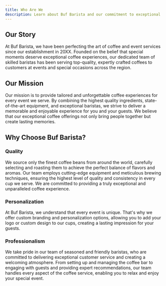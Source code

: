 ```yaml
---
title: Who Are We
description: Learn about Buf Barista and our commitment to exceptional coffee experiences.
---
```


## Our Story

At Buf Barista, we have been perfecting the art of coffee and event services since our establishment in 20XX. Founded on the belief that special moments deserve exceptional coffee experiences, our dedicated team of skilled baristas has been serving top-quality, expertly crafted coffees to customers at events and special occasions across the region.

## Our Mission

Our mission is to provide tailored and unforgettable coffee experiences for every event we serve. By combining the highest quality ingredients, state-of-the-art equipment, and exceptional baristas, we strive to deliver a memorable and enjoyable experience for you and your guests. We believe that our exceptional coffee offerings not only bring people together but create lasting memories.

## Why Choose Buf Barista?

### Quality

We source only the finest coffee beans from around the world, carefully selecting and roasting them to achieve the perfect balance of flavors and aromas. Our team employs cutting-edge equipment and meticulous brewing techniques, ensuring the highest level of quality and consistency in every cup we serve. We are committed to providing a truly exceptional and unparalleled coffee experience.

### Personalization

At Buf Barista, we understand that every event is unique. That's why we offer custom branding and personalization options, allowing you to add your logo or custom design to our cups, creating a lasting impression for your guests.

### Professionalism

We take pride in our team of seasoned and friendly baristas, who are committed to delivering exceptional customer service and creating a welcoming atmosphere. From setting up and managing the coffee bar to engaging with guests and providing expert recommendations, our team handles every aspect of the coffee service, enabling you to relax and enjoy your special event.
